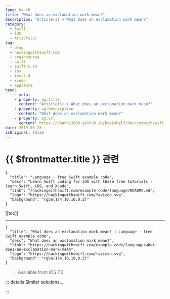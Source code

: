 ```yaml
---
lang: ko-KR
title: "What does an exclamation mark mean?"
description: "Article(s) > What does an exclamation mark mean?"
category:
  - Swift
  - iOS
  - Article(s)
tag: 
  - blog
  - hackingwithswift.com
  - crashcourse
  - swift
  - swift-5.10
  - ios
  - ios-7.0
  - xcode
  - appstore
head:
  - - meta:
    - property: og:title
      content: "Article(s) > What does an exclamation mark mean?"
    - property: og:description
      content: "What does an exclamation mark mean?"
    - property: og:url
      content: https://chanhi2000.github.io/bookshelf/hackingwithswift.com/example-code/language/what-does-an-exclamation-mark-mean.html
date: 2019-03-28
isOriginal: false
---
```


# {{ $frontmatter.title }} 관련

```component VPCard
{
  "title": "Language - free Swift example code",
  "desc": "Learn Swift coding for iOS with these free tutorials - learn Swift, iOS, and Xcode",
  "link": "/hackingwithswift.com/example-code/language/README.md",
  "logo": "https://hackingwithswift.com/favicon.svg",
  "background": "rgba(174,10,10,0.2)"
}
```

[[toc]]

---

```component VPCard
{
  "title": "What does an exclamation mark mean? | Language - free Swift example code",
  "desc": "What does an exclamation mark mean?",
  "link": "https://hackingwithswift.com/example-code/language/what-does-an-exclamation-mark-mean",
  "logo": "https://hackingwithswift.com/favicon.svg",
  "background": "rgba(174,10,10,0.2)"
}
```

> Available from iOS 7.0

<!-- TODO: 작성 -->

<!-- 
Swift uses exclamation marks to signal both force unwrapping of optionals and explicitly unwrapped optionals. The former means "I know this optional variable definitely has a value, so let me use it directly." The latter means "this variable is going to be nil initially then will definitely have a value afterwards, so don't make me keep unwrapping it."

Broadly speaking, using exclamation marks is frowned upon because "trust me it's safe" isn't as good as the compiler absolutely enforcing it. That being said, it's your code: if you know something cannot be nil (usually because if it were nil your program would explode!) then do what works best.

-->

::: details Similar solutions…

<!--
/example-code/language/what-does-weak-mean">What does weak mean? 
/example-code/language/what-does-unowned-mean">What does unowned mean? 
/example-code/uikit/what-does-the-message-simulator-user-has-requested-new-graphics-quality-100-mean">What does the message "Simulator user has requested new graphics quality: 100" mean? 
/example-code/language/what-does-override-mean">What does override mean? 
/quick-start/swiftui/how-to-mark-content-as-private-using-privacysensitive">How to mark content as private using privacySensitive()</a>
-->

:::

